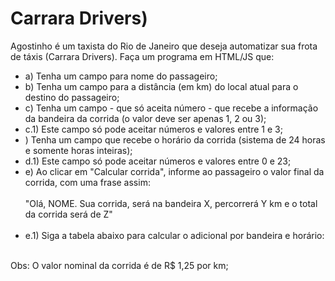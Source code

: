 <h1>Carrara Drivers)</h1>
<p>Agostinho é um taxista do Rio de Janeiro que deseja automatizar sua frota de táxis (Carrara
Drivers). Faça um programa em HTML/JS que:</p>
<ul><li>a) Tenha um campo para nome do passageiro;</li>
<li>b) Tenha um campo para a distância (em km) do local atual para o destino do passageiro;</li>
<li>c) Tenha um campo - que só aceita número - que recebe a informação da bandeira da corrida (o
valor deve ser apenas 1, 2 ou 3); </li>
<li>c.1) Este campo só pode aceitar números e valores entre 1 e 3;</li>
<li>) Tenha um campo que recebe o horário da corrida (sistema de 24 horas e somente horas
inteiras);</li>
<li>d.1) Este campo só pode aceitar números e valores entre 0 e 23;</li>
<li>e) Ao clicar em "Calcular corrida", informe ao passageiro o valor final da corrida, com uma frase
assim:<br><br>
"Olá, NOME. Sua corrida, será na bandeira X, percorrerá Y km e o total da corrida será de Z"</li><br>
<li>e.1) Siga a tabela abaixo para calcular o adicional por bandeira e horário:</li></ul><br>
<span>Obs: O valor nominal da corrida é de R$ 1,25 por km;</span>
